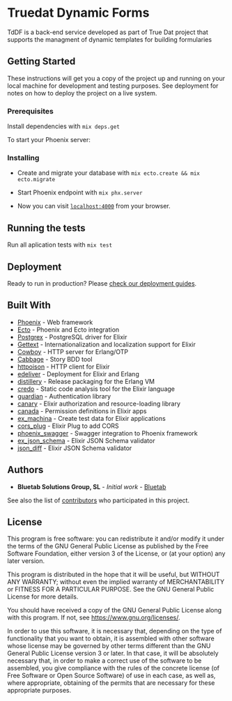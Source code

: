 # Truedat Dynamic Forms

TdDF is a back-end service developed as part of True Dat project that supports the managment of dynamic templates for building formularies

## Getting Started

These instructions will get you a copy of the project up and running on your local machine for development and testing purposes. See deployment for notes on how to deploy the project on a live system.

### Prerequisites

Install dependencies with `mix deps.get`

To start your Phoenix server:

### Installing

  * Create and migrate your database with `mix ecto.create && mix ecto.migrate`
  * Start Phoenix endpoint with `mix phx.server`

  * Now you can visit [`localhost:4000`](http://localhost:4000) from your browser.

## Running the tests

Run all aplication tests with `mix test`


## Deployment

Ready to run in production? Please [check our deployment guides](http://www.phoenixframework.org/docs/deployment).

## Built With

* [Phoenix](http://www.phoenixframework.org/) - Web framework
* [Ecto](http://www.phoenixframework.org/) - Phoenix and Ecto integration
* [Postgrex](http://hexdocs.pm/postgrex/) - PostgreSQL driver for Elixir
* [Gettext](https://hexdocs.pm/gettext) - Internationalization and localization support for Elixir
* [Cowboy](https://ninenines.eu) - HTTP server for Erlang/OTP
* [Cabbage](https://github.com/cabbage-ex/cabbage) - Story BDD tool
* [httpoison](https://hex.pm/packages/httpoison) - HTTP client for Elixir
* [edeliver](https://github.com/edeliver/edeliver) - Deployment for Elixir and Erlang
* [distillery](https://github.com/bitwalker/distillery) - Release packaging for the Erlang VM
* [credo](http://credo-ci.org/) - Static code analysis tool for the Elixir language
* [guardian](https://github.com/ueberauth/guardian) - Authentication library
* [canary](https://github.com/cpjk/canary) - Elixir authorization and resource-loading library
* [canada](https://github.com/jarednorman/canada) - Permission definitions in Elixir apps
* [ex_machina](https://hex.pm/packages/ex_machina) - Create test data for Elixir applications
* [cors_plug](https://hex.pm/packages/cors_plug) - Elixir Plug to add CORS
* [phoenix_swagger](https://github.com/xerions/phoenix_swagger) - Swagger integration to Phoenix framework
* [ex_json_schema](https://github.com/jonasschmidt/ex_json_schema) - Elixir JSON Schema validator
* [json_diff](https://github.com/jonasschmidt/ex_json_schema) - Elixir JSON Schema validator



## Authors

* **Bluetab Solutions Group, SL** - *Initial work* - [Bluetab](http://www.bluetab.net)

See also the list of [contributors](https://github.com/bluetab/td-df) who participated in this project.

## License

This program is free software: you can redistribute it and/or modify it under the terms of the GNU General Public License as published by the Free Software Foundation, either version 3 of the License, or (at your option) any later version.

This program is distributed in the hope that it will be useful, but WITHOUT ANY WARRANTY; without even the implied warranty of MERCHANTABILITY or FITNESS FOR A PARTICULAR PURPOSE. See the GNU General Public License for more details.

You should have received a copy of the GNU General Public License along with this program. If not, see https://www.gnu.org/licenses/.

In order to use this software, it is necessary that, depending on the type of functionality that you want to obtain, it is assembled with other software whose license may be governed by other terms different than the GNU General Public License version 3 or later. In that case, it will be absolutely necessary that, in order to make a correct use of the software to be assembled, you give compliance with the rules of the concrete license (of Free Software or Open Source Software) of use in each case, as well as, where appropriate, obtaining of the permits that are necessary for these appropriate purposes.




